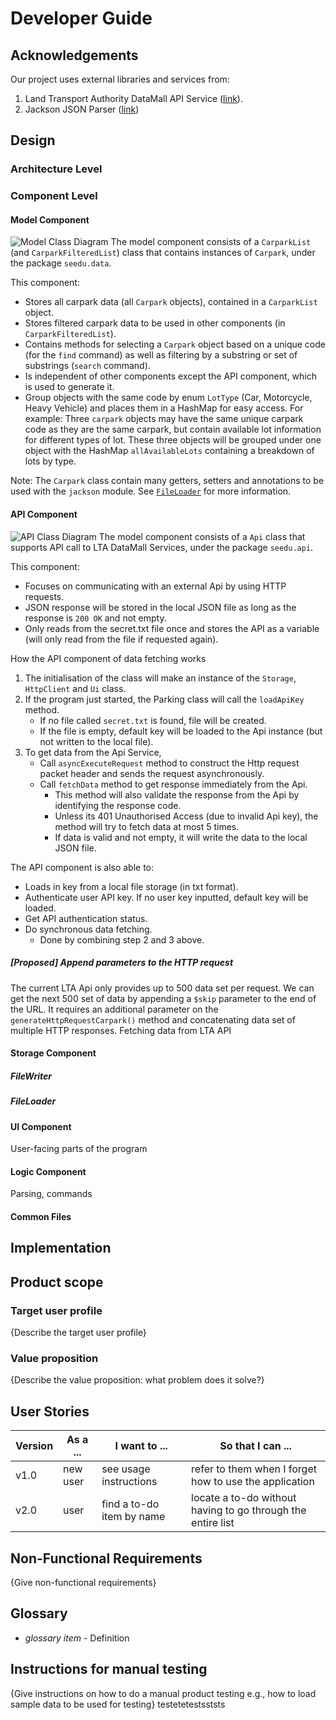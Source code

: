 # Developer Guide

## Acknowledgements
Our project uses external libraries and services from:
1. Land Transport Authority DataMall API Service ([link](https://datamall.lta.gov.sg/content/datamall/en.html)).
2. Jackson JSON Parser ([link](https://fasterxml.github.io/jackson-core/javadoc/2.8/com/fasterxml/jackson/core/JsonParser.html))

## Design 

### Architecture Level

### Component Level

#### Model Component
![Model Class Diagram](images/ModelClassDiagram.png)
The model component consists of a `CarparkList` (and `CarparkFilteredList`) class that contains
instances of `Carpark`, under the package `seedu.data`. 

This component: 
* Stores all carpark data (all `Carpark` objects), contained in a `CarparkList` object.
* Stores filtered carpark data to be used in other components (in `CarparkFilteredList`).
* Contains methods for selecting a `Carpark` object based on a unique code (for the `find` command) as well
as filtering by a substring or set of substrings (`search` command).
* Is independent of other components except the API component, which is used to generate it.
* Group objects with the same code by enum `LotType` (Car, Motorcycle, Heavy Vehicle) and places them in a HashMap 
for easy access. For example: Three `carpark` objects may have the same unique carpark code as they are the same carpark,
but contain available lot information for different types of lot. These three objects will be grouped under one object
with the HashMap `allAvailableLots` containing a breakdown of lots by type.

Note: The `Carpark` class contain many getters, setters and annotations to be used with the `jackson` module. 
See [`FileLoader`](#FileLoader) for more information.

#### API Component
![API Class Diagram](images/ApiClassDiagram.png)
The model component consists of a `Api` class that supports API call to LTA DataMall Services, under the
package `seedu.api`.

This component:
* Focuses on communicating with an external Api by using HTTP requests. 
* JSON response will be stored in the local JSON file as long as the response is `200 OK` and not empty.
* Only reads from the secret.txt file once and stores the API as a variable (will only read from the file
if requested again).


How the API component of data fetching works
1. The initialisation of the class will make an instance of the `Storage`, `HttpClient` and `Ui` class.
2. If the program just started, the Parking class will call the `loadApiKey` method.
   - If no file called `secret.txt` is found, file will be created.
   - If the file is empty, default key will be loaded to the Api instance (but not written to the local file).
3. To get data from the Api Service,
   - Call `asyncExecuteRequest` method to construct the Http request packet header and sends the request
     asynchronously.
   - Call `fetchData` method to get response immediately from the Api.
      - This method will also validate the response from the Api by identifying the response code.
      - Unless its 401 Unauthorised Access (due to invalid Api key), the method will try to fetch data
        at most 5 times.
      - If data is valid and not empty, it will write the data to the local JSON file.

The API component is also able to:
- Loads in key from a local file storage (in txt format).
- Authenticate user API key. If no user key inputted, default key will be loaded.
- Get API authentication status.
- Do synchronous data fetching.
   - Done by combining step 2 and 3 above.

##### [Proposed] Append parameters to the HTTP request
The current LTA Api only provides up to 500 data set per request. We can get the next 500 set of data by appending a
`$skip` parameter to the end of the URL. It requires an additional parameter on the `generateHttpRequestCarpark()`
method and concatenating data set of multiple HTTP responses.
Fetching data from LTA API

#### Storage Component

##### FileWriter

##### FileLoader

#### UI Component

User-facing parts of the program

#### Logic Component

Parsing, commands

#### Common Files

## Implementation

## Product scope
### Target user profile

{Describe the target user profile}

### Value proposition

{Describe the value proposition: what problem does it solve?}

## User Stories

|Version| As a ... | I want to ... | So that I can ...|
|--------|----------|---------------|------------------|
|v1.0|new user|see usage instructions|refer to them when I forget how to use the application|
|v2.0|user|find a to-do item by name|locate a to-do without having to go through the entire list|

## Non-Functional Requirements

{Give non-functional requirements}

## Glossary

* *glossary item* - Definition

## Instructions for manual testing

{Give instructions on how to do a manual product testing e.g., how to load sample data to be used for testing}
testetetestsststs